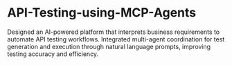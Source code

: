 # API-Testing-using-MCP-Agents
Designed an AI-powered platform that interprets business requirements to automate API testing workflows. Integrated multi-agent coordination for test generation and execution through natural language prompts, improving testing accuracy and efficiency.
